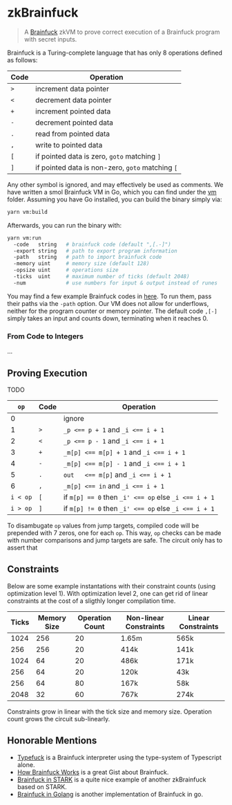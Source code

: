 # zkBrainfuck

> A [Brainfuck](https://en.wikipedia.org/wiki/Brainfuck) zkVM to prove correct execution of a Brainfuck program with secret inputs.

Brainfuck is a Turing-complete language that has only 8 operations defined as follows:

| Code | Operation                                        |
| ---- | ------------------------------------------------ |
| `>`  | increment data pointer                           |
| `<`  | decrement data pointer                           |
| `+`  | increment pointed data                           |
| `-`  | decrement pointed data                           |
| `.`  | read from pointed data                           |
| `,`  | write to pointed data                            |
| `[`  | if pointed data is zero, `goto` matching `]`     |
| `]`  | if pointed data is non-zero, `goto` matching `[` |

Any other symbol is ignored, and may effectively be used as comments. We have written a smol Brainfuck VM in Go, which you can find under the [vm](./vm/) folder. Assuming you have Go installed, you can build the binary simply via:

```sh
yarn vm:build
```

Afterwards, you can run the binary with:

```sh
yarn vm:run
  -code   string   # brainfuck code (default ",[.-]")
  -export string   # path to export program information
  -path   string   # path to import brainfuck code
  -memory uint     # memory size (default 128)
  -opsize uint     # operations size
  -ticks  uint     # maximum number of ticks (default 2048)
  -num             # use numbers for input & output instead of runes
```

You may find a few example Brainfuck codes in [here](./vm/sample). To run them, pass their paths via the `-path` option. Our VM does not allow for underflows, neither for the program counter or memory pointer. The default code `,[-]` simply takes an input and counts down, terminating when it reaches 0.

### From Code to Integers

...

## Proving Execution

TODO

| `op`     | Code | Operation                                            |
| -------- | ---- | ---------------------------------------------------- |
| 0        |      | ignore                                               |
| 1        | `>`  | `_p <== p + 1` and `_i <== i + 1`                    |
| 2        | `<`  | `_p <== p - 1` and `_i <== i + 1`                    |
| 3        | `+`  | `_m[p] <== m[p] + 1` and `_i <== i + 1`              |
| 4        | `-`  | `_m[p] <== m[p] - 1` and `_i <== i + 1`              |
| 5        | `.`  | `out   <== m[p]` and `_i <== i + 1`                  |
| 6        | `,`  | `_m[p] <== in` and `_i <== i + 1`                    |
| `i < op` | `[`  | if `m[p] == 0` then `_i' <== op` else `_i <== i + 1` |
| `i > op` | `]`  | if `m[p] != 0` then `_i' <== op` else `_i <== i + 1` |

To disambugate `op` values from jump targets, compiled code will be prepended with 7 zeros, one for each `op`. This way, `op` checks can be made with number comparisons and jump targets are safe. The circuit only has to assert that

## Constraints

Below are some example instantations with their constraint counts (using optimization level 1). With optimization level 2, one can get rid of linear constraints at the cost of a sligthly longer compilation time.

| Ticks | Memory Size | Operation Count | Non-linear Constraints | Linear Constraints |
| ----- | ----------- | --------------- | ---------------------- | ------------------ |
| 1024  | 256         | 20              | 1.65m                  | 565k               |
| 256   | 256         | 20              | 414k                   | 141k               |
| 1024  | 64          | 20              | 486k                   | 171k               |
| 256   | 64          | 20              | 120k                   | 43k                |
| 256   | 64          | 80              | 167k                   | 58k                |
| 2048  | 32          | 60              | 767k                   | 274k               |

Constraints grow in linear with the tick size and memory size. Operation count grows the circuit sub-linearly.

## Honorable Mentions

- [Typefuck](https://github.com/susisu/typefuck) is a Brainfuck interpreter using the type-system of Typescript alone.
- [How Brainfuck Works](https://gist.github.com/roachhd/dce54bec8ba55fb17d3a) is a great Gist about Brainfuck.
- [Brainfuck in STARK](https://neptune.cash/learn/brainfuck-tutorial/) is a quite nice example of another zkBrainfuck based on STARK.
- [Brainfuck in Golang](https://github.com/kgabis/brainfuck-go/blob/master/bf.go) is another implementation of Brainfuck in go.
